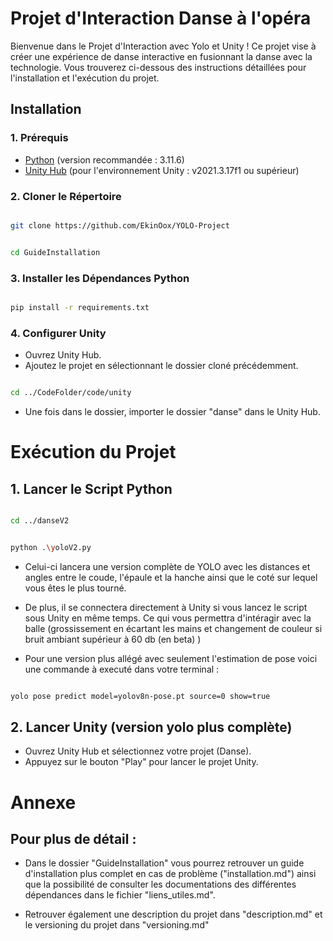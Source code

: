 # Projet d'Interaction Danse à l'opéra

Bienvenue dans le Projet d'Interaction avec Yolo et Unity ! Ce projet vise à créer une expérience de danse interactive en fusionnant la danse avec la technologie. Vous trouverez ci-dessous des instructions détaillées pour l'installation et l'exécution du projet.

## Installation

### 1. Prérequis

- [Python](https://www.python.org/downloads/) (version recommandée : 3.11.6)
- [Unity Hub](https://unity3d.com/get-unity/download) (pour l'environnement Unity : v2021.3.17f1 ou supérieur)

### 2. Cloner le Répertoire

```bash

git clone https://github.com/EkinOox/YOLO-Project

```

```bash

cd GuideInstallation

```

### 3. Installer les Dépendances Python

```bash

pip install -r requirements.txt

```

### 4. Configurer Unity

- Ouvrez Unity Hub.
- Ajoutez le projet en sélectionnant le dossier cloné précédemment.

```bash

cd ../CodeFolder/code/unity

```
- Une fois dans le dossier, importer le dossier "danse" dans le Unity Hub.

# Exécution du Projet

## 1. Lancer le Script Python

```bash

cd ../danseV2

```

```bash

python .\yoloV2.py

```
- Celui-ci lancera une version complète de YOLO avec les distances et angles entre le coude, l'épaule et la hanche ainsi que le coté sur lequel vous êtes le plus tourné.

- De plus, il se connectera directement à Unity si vous lancez le script sous Unity en même temps. Ce qui vous permettra d'intéragir avec la balle (grossissement en écartant les mains et changement de couleur si bruit ambiant supérieur à 60 db (en beta) )

- Pour une version plus allégé avec seulement l'estimation de pose voici une commande à executé dans votre terminal : 

```bash 

yolo pose predict model=yolov8n-pose.pt source=0 show=true

```
## 2. Lancer Unity (version yolo plus complète) 

- Ouvrez Unity Hub et sélectionnez votre projet (Danse).
- Appuyez sur le bouton "Play" pour lancer le projet Unity.

# Annexe 

## Pour plus de détail :

- Dans le dossier "GuideInstallation" vous pourrez retrouver un guide d'installation plus complet en cas de problème ("installation.md") ainsi que la possibilité de consulter les documentations des différentes dépendances dans le fichier "liens_utiles.md".

- Retrouver également une description du projet dans "description.md" et le versioning du projet dans "versioning.md"